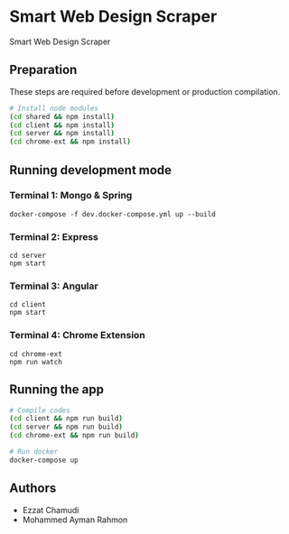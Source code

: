 # Smart Web Design Scraper

Smart Web Design Scraper

## Preparation

These steps are required before development or production compilation.

```sh
# Install node modules
(cd shared && npm install)
(cd client && npm install)
(cd server && npm install)
(cd chrome-ext && npm install)
```

## Running development mode

### Terminal 1: Mongo & Spring
```
docker-compose -f dev.docker-compose.yml up --build
```

### Terminal 2: Express
```
cd server
npm start
```

### Terminal 3: Angular
```
cd client
npm start
```

### Terminal 4: Chrome Extension
```
cd chrome-ext
npm run watch
```

## Running the app

```sh
# Compile codes
(cd client && npm run build)
(cd server && npm run build)
(cd chrome-ext && npm run build)

# Run docker
docker-compose up
```

## Authors
- Ezzat Chamudi
- Mohammed Ayman Rahmon
